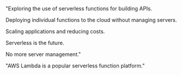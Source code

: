 "Exploring the use of serverless functions for building APIs.

Deploying individual functions to the cloud without managing servers.

Scaling applications and reducing costs.

Serverless is the future.

No more server management."

"AWS Lambda is a popular serverless function platform."